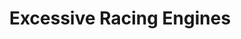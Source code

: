 ---
title: "Excessive Racing Engines"
url: /pearland/excessive-racing-engines/
shop: Autowerkstatt
---